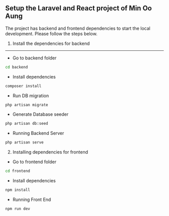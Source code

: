 ## Setup the Laravel and React project of Min Oo Aung

The project has backend and frontend dependencies to start the local development.
Please follow the steps below.

1. Install the dependencies for backend

---

- Go to backend folder

```bash
cd backend
```

- Install dependencies

```bash
composer install
```

- Run DB migration

```bash
php artisan migrate
```

- Generate Database seeder

```bash
php artisan db:seed
```

- Running Backend Server

```bash
php artisan serve
```

2. Installing dependencies for frontend

- Go to frontend folder

```bash
cd frontend
```

- Install dependencies

```bash
npm install
```

- Running Front End

```bash
npm run dev
```
